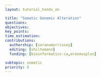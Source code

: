 ```yaml
---
layout: tutorial_hands_on

title: "Somatic Genomic Alteration"
questions:
objectives:
key_points:
time_estimation:
contributions:
  authorship: [soranamorrissey]
  editing: [shiltemann]
  funding: [bioinformatics-ca,erasmusplus]

subtopic: somatic
priority: 5
---
```

